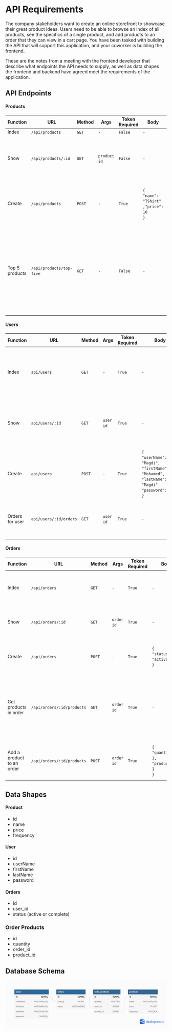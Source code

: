 # API Requirements
The company stakeholders want to create an online storefront to showcase their great product ideas. Users need to be able to browse an index of all products, see the specifics of a single product, and add products to an order that they can view in a cart page. You have been tasked with building the API that will support this application, and your coworker is building the frontend.

These are the notes from a meeting with the frontend developer that describe what endpoints the API needs to supply, as well as data shapes the frontend and backend have agreed meet the requirements of the application. 

## API Endpoints
#### Products
|Function|URL|Method|Args|Token Required|Body|Response|
|-|-|-|-|-|-|-|
|Index|`/api/products`|`GET`|`-`|`False`|`-`|
|Show|`/api/products/:id`|`GET`|`product id`|`False`|`-`|`[{`<br>`"id": 1,`<br>`"name": "TShirt",`<br>`"price": 10,`<br>`"frequency": 0`<br>`}]`|
|Create|`/api/products`|`POST`|`-`|`True`|`{`<br>`"name": "TShirt"`<br>`,"price": 10`<br>`}`|`{`<br>`"id": 1,`<br>`"name": "TShirt",`<br>`"price": 10,`<br>`"frequency": 0`<br>`}`|
|Top 5 products|`/api/products/top-five`|`GET`|`-`|`False`|`-`|`[{`<br>`"id": 1,`<br>`"name": "TShirt",`<br>`"price": 10,`<br>`"frequency": 4`<br>`},`<br>`{`<br>`"id": 2,`<br>`"name": "POLO",`<br>`"price": 16,`<br>`"frequency": 0`<br>`}]`|

#### Users
|Function|URL|Method|Args|Token Required|Body|Response|
|-|-|-|-|-|-|-|
|Index|`api/users`|`GET`|`-`|`True`|`-`|`[{`<br>`"id": 1,`<br>`"userName": "Magdi",`<br>`"firstName": "Mohamed",`<br>`"lastName": "Magdi"`<br>`}]`|
|Show|`api/users/:id`|`GET`|`user id`|`True`|`-`|`{`<br>`"id": 1,`<br>`"userName": "Magdi",`<br>`"firstName": "Mohamed",`<br>`"lastName": "Magdi"`<br>`}`|
|Create|`api/users`|`POST`|`-`|`True`|`{`<br>`"userName": "Magdi",`<br>`"firstName": "Mohamed",`<br>`"lastName": "Magdi"`<br>`"password":"123"`<br>`}`|`{`<br>`"id": 1,`<br>`"userName": "Magdi",`<br>`"firstName": "Mohamed",`<br>`"lastName": "Magdi"`<br>`}`|
|Orders for user|`api/users/:id/orders`|`GET`|`user id`|`True`|`-`|`{`<br>`"id": 1,`<br>`"user_id": "1",`<br>`"status": "active"`<br>`}`

#### Orders
|Function|URL|Method|Args|Token Required|Body|Response|
|-|-|-|-|-|-|-|
|Index|`/api/orders`|`GET`|`-`|`True`|`-`|`[{`<br>`"id": 1,`<br>`"user_id": "1",`<br>`"status": "active"`<br>`}]`|
|Show|`/api/orders/:id`|`GET`|`order id`|`True`|`-`|`{`<br>`"id": 1,`<br>`"user_id": "1",`<br>`"status": "active"`<br>`}`|
|Create|`/api/orders`|`POST`|`-`|`True`|`{`<br>`"status": "active"`<br>`}`|`{`<br>`"id": 1,`<br>`"user_id": "1",`<br>`"status": "active"`<br>`}`|
|Get products in order|`/api/orders/:id/products`|`GET`|`order id`|`True`|`-`|`[{`<br>`"order_id": "1",`<br>`"status": "active",`<br>`"product_id": "1",`<br>`"product_name": "TShirt",`<br>`"product_price": 10,`<br>`"quantity": 1`<br>`}]`|
|Add a product to an order|`/api/orders/:id/products`|`POST`|`order id`|`True`|`{`<br>`"quantity": 1,`<br>`"product_id": 1`<br>`}`|`{`<br>`"id": 1,`<br>`"quantity": 1,`<br>`"order_id": "1",`<br>`"product_id": "1"`<br>`}`|

## Data Shapes
#### Product
- id
- name
- price
- frequency

#### User
- id
- userName
- firstName
- lastName
- password

#### Orders
- id
- user_id
- status (active or complete)

### Order Products
- id
- quantity
- order_id
- product_id

## Database Schema
![database](./.assets/db.png)
